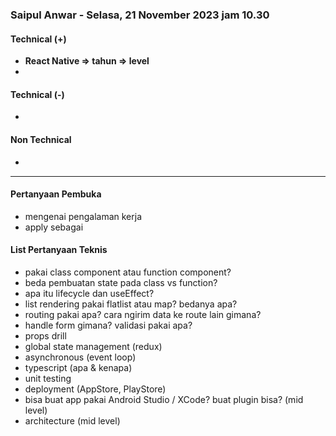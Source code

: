 ### Saipul Anwar - Selasa, 21 November 2023 jam 10.30

#### Technical (+) 

- **React Native => tahun => level**  
- 

#### Technical (-)  

- 

#### Non Technical  

- 

---

#### Pertanyaan Pembuka

- mengenai pengalaman kerja  
- apply sebagai


#### List Pertanyaan Teknis

- pakai class component atau function component?
- beda pembuatan state pada class vs function?  
- apa itu lifecycle dan useEffect?
- list rendering pakai flatlist atau map? bedanya apa?
- routing pakai apa? cara ngirim data ke route lain gimana?
- handle form gimana? validasi pakai apa?
- props drill
- global state management (redux)  
- asynchronous (event loop) 
- typescript (apa & kenapa)
- unit testing  
- deployment (AppStore, PlayStore)
- bisa buat app pakai Android Studio / XCode? buat plugin bisa? (mid level)
- architecture (mid level)  